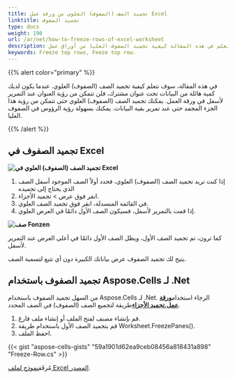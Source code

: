 ```yaml
---
title: تجميد الصف (الصفوف) العلوي من ورقة عمل Excel
linktitle: تجميد الصفوف
type: docs
weight: 190
url: /ar/net/how-to-freeze-rows-of-excel-worksheet
description: ستتعلم في هذه المقالة كيفية تجميد الصفوف العليا من أوراق عمل Excel برمجيًا باستخدام مكتبة C# مع .NET API.
keywords: Freeze top rows, Feeze top row.
---
```

{{% alert color="primary" %}}

في هذه المقالة، سوف نتعلم كيفية تجميد الصف (الصفوف) العلوي.
عندما يكون لديك كمية هائلة من البيانات تحت عنوان مشترك، فلن تتمكن من رؤية العنوان عند التمرير لأسفل في ورقة العمل. يمكنك تجميد الصف (الصفوف) العلوي حتى تتمكن من رؤية هذا الجزء المجمد حتى عند تمرير بقية البيانات. يمكنك بسهولة رؤية الرؤوس في الصفوف العليا.

{{% /alert %}}

##  **تجميد الصفوف في Excel**

**![تجميد الصف (الصفوف) العلوي في Excel](Freeze-Rows.png)**


1. إذا كنت تريد تجميد الصف (الصفوف) العلوي، فحدد أولاً الصف الموجود أسفل الصف الذي يحتاج إلى تجميده
2. انقر فوق عرض > تجميد الأجزاء.
3. في القائمة المنسدلة، انقر فوق تجميد الصف العلوي.
4. إذا قمت بالتمرير لأسفل، فسيكون الصف الأول دائمًا في العرض العلوي.

**![صف Fonzen](Frozen-Row.png)**

كما ترون، تم تجميد الصف الأول، ويظل الصف الأول دائمًا في أعلى العرض عند التمرير لأسفل.

يتيح لك تجميد الصفوف عرض بياناتك الكبيرة دون أي تتبع لتسمية الصف.




##  **تجميد الصفوف باستخدام Aspose.Cells لـ .Net**
 من السهل تجميد الصفوف باستخدام Aspose.Cells لـ .Net.
 الرجاء استخدام[**ورقة عمل.تجميد الأجزاء**](https://reference.aspose.com/cells/net/aspose.cells/worksheet/freezepanes/)طريقة لتجميع الصف (الصفوف) في الصف المحدد.
1. قم بإنشاء مصنف لفتح الملف أو إنشاء ملف فارغ.
2. قم بتجميد الصف الأول باستخدام طريقة Worksheet.FreezePanes().
3. احفظ الملف.

{{< gist "aspose-cells-gists" "59a1901d62ea9ceb08456a818431a898" "Freeze-Row.cs" >}}

 مُرفَق[نموذج لملف Excel المصدر](../Freeze.xlsx).
